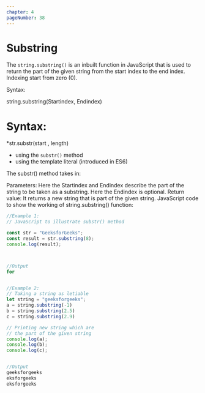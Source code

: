 ```yaml
---
chapter: 4
pageNumber: 38
---
```

# Substring

The `string.substring()` is an inbuilt function in JavaScript that is used to return the part of the given string from the start index to the end index. Indexing start from zero (0). 

Syntax: 

string.substring(Startindex, Endindex)

# Syntax:

*str.substr(start , length)

* using the `substr()` method
* using the template literal (introduced in ES6)

The substr() method takes in:

Parameters: Here the Startindex and Endindex describe the part of the string to be taken as a substring. Here the Endindex is optional. 
Return value: It returns a new string that is part of the given string. JavaScript code to show the working of string.substring() function: 

```javascript
//Example 1:
// JavaScript to illustrate substr() method

const str = "GeeksforGeeks";
const result = str.substring(8);
console.log(result);



//Output
for

```

```javascript

//Example 2: 
// Taking a string as letiable
let string = "geeksforgeeks";
a = string.substring(-1)
b = string.substring(2.5)
c = string.substring(2.9)

// Printing new string which are
// the part of the given string
console.log(a);
console.log(b);
console.log(c);


//Output
geeksforgeeks
eksforgeeks
eksforgeeks
```
